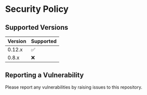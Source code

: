 # Security Policy

## Supported Versions

| Version | Supported          |
| ------- | ------------------ |
| 0.12.x  | :white_check_mark: |
| 0.8.x   | :x:                |

## Reporting a Vulnerability

Please report any vulnerabilities by raising issues to this repository.
